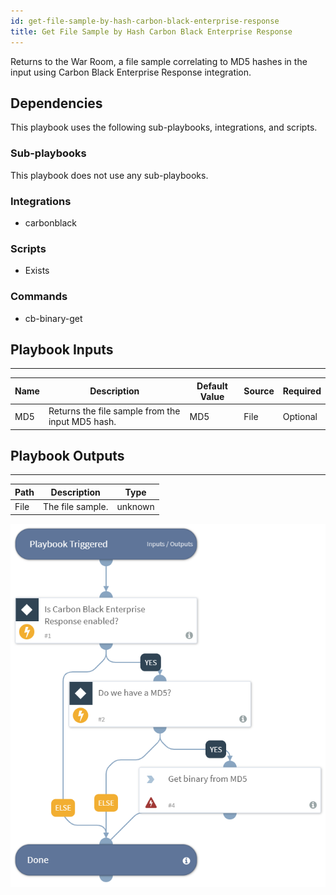```yaml
---
id: get-file-sample-by-hash-carbon-black-enterprise-response
title: Get File Sample by Hash Carbon Black Enterprise Response
---
```


Returns to the War Room, a file sample correlating to MD5 hashes in the input using Carbon Black Enterprise Response integration.

## Dependencies
This playbook uses the following sub-playbooks, integrations, and scripts.

### Sub-playbooks
This playbook does not use any sub-playbooks.

### Integrations
* carbonblack

### Scripts
* Exists

### Commands
* cb-binary-get

## Playbook Inputs
---

| **Name** | **Description** | **Default Value** | **Source** | **Required** |
| --- | --- | --- | --- | --- |
| MD5 | Returns the file sample from the input MD5 hash. | MD5 | File | Optional |

## Playbook Outputs
---

| **Path** | **Description** | **Type** |
| --- | --- | --- |
| File | The file sample. | unknown |

![Get_File_Sample_By_Hash_Carbon_Black_Enterprise_Response](https://github.com/ElazarK/content-docs/blob/master/images/playbooks/Get_File_Sample_By_Hash_Carbon_Black_Enterprise_Response.png)
